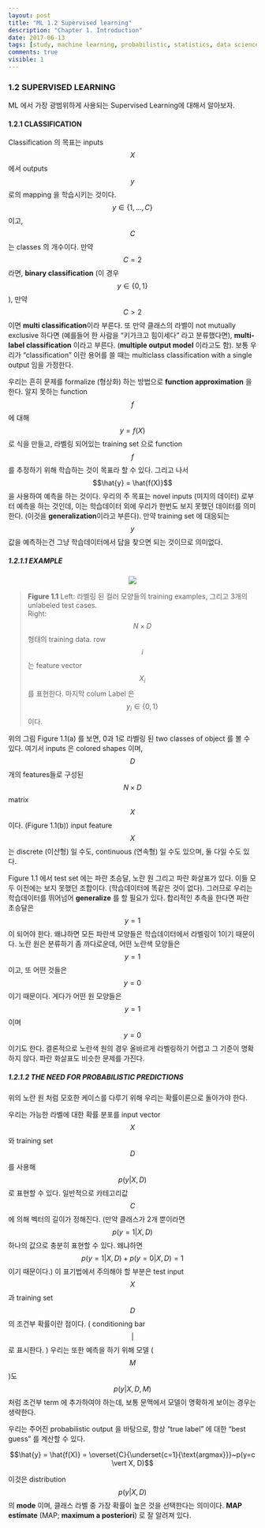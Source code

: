 ```yaml
---
layout: post
title: "ML 1.2 Supervised learning"
description: "Chapter 1. Introduction"
date: 2017-06-13
tags: [study, machine learning, probabilistic, statistics, data science]
comments: true
visible: 1
---
```


### 1.2 SUPERVISED LEARNING

ML 에서 가장 광범위하게 사용되는 Supervised Learning에 대해서 알아보자.

#### 1.2.1 CLASSIFICATION

Classification 의 목표는 inputs $$X$$ 에서 outputs $$y$$ 로의 mapping 을 학습시키는 것이다. $$y \in \{ 1, \dots , C\}$$ 이고, $$C$$ 는 classes 의 개수이다. 만약 $$C = 2$$ 라면, **binary classification** (이 경우 $$y \in \{ 0, 1 \}$$ ), 만약 $$C > 2$$ 이면 **multi classification**이라 부른다. 또 만약 클래스의 라벨이 not mutually exclusive 하다면 (예를들어 한 사람을 “키가크고 힘이세다” 라고 분류했다면), **multi-label classification** 이라고 부른다. (**multiple output model** 이라고도 함). 보통 우리가 “classification” 이란 용어를 쓸 때는 multiclass classification with a single output 임을 가정한다.

우리는 흔히 문제를 formalize (형상화) 하는 방법으로 **function approximation** 을 한다. 알지 못하는 function $$f$$ 에 대해 $$y = f(X)$$ 로 식을 만들고, 라벨링 되어있는 training set 으로 function $$f$$ 를 추정하기 위해 학습하는 것이 목표라 할 수 있다. 그리고 나서 $$\hat{y} = \hat{f(X)}$$ 을 사용하여 예측을 하는 것이다. 우리의 주 목표는 novel inputs (미지의 데이터) 로부터 예측을 하는 것인데, 이는 학습데이터 외에 우리가 한번도 보지 못했던 데이터를 의미한다. (이것을 **generalization**이라고 부른다). 만약 training set 에 대응되는 $$y$$ 값을 예측하는건 그냥 학습데이터에서 답을 찾으면 되는 것이므로 의미없다.

##### 1.2.1.1 EXAMPLE

<center><img src="{{ baseurl }}/images/2017-03-08-ml-1-2-supervised-learning-1.png"></center>

> **Figure 1.1** Left: 라벨링 된 컬러 모양들의 training examples, 그리고 3개의 unlabeled test cases.  
> Right: $$N \times D$$ 형태의 training data. row $$i$$ 는 feature vector $$X_i$$ 를 표현한다. 마지막 colum Label 은 $$y_i \in \{0, 1\}$$ 이다.

위의 그림 Figure 1.1(a) 를 보면, 0과 1로 라벨링 된 two classes of object 를 볼 수 있다. 여기서 inputs 은 colored shapes 이며, $$D$$ 개의 features들로 구성된 $$N \times D$$ matrix $$X$$ 이다. (Figure 1.1(b)) input feature $$X$$ 는 discrete (이산형) 일 수도, continuous (연속형) 일 수도 있으며, 둘 다일 수도 있다.

Figure 1.1 에서 test set 에는 파란 초승달, 노란 원 그리고 파란 화살표가 있다. 이들 모두 이전에는 보지 못했던 조합이다. (학습데이터에 똑같은 것이 없다). 그러므로 우리는 학습데이터를 뛰어넘어 **generalize** 를 할 필요가 있다. 합리적인 추측을 한다면 파란 초승달은 $$y=1$$ 이 되어야 한다. 왜냐하면 모든 파란색 모양들은 학습데이터에서 라벨링이 1이기 때문이다. 노란 원은 분류하기 좀 까다로운데, 어떤 노란색 모양들은 $$y=1$$ 이고, 또 어떤 것들은 $$y=0$$ 이기 때문이다. 게다가 어떤 원 모양들은 $$y=1$$ 이며 $$y=0$$ 이기도 한다. 결론적으로 노란색 원의 경우 올바르게 라벨링하기 어렵고 그 기준이 명확하지 않다. 파란 화살표도 비슷한 문제를 가진다.

##### 1.2.1.2 THE NEED FOR PROBABILISTIC PREDICTIONS

위의 노란 원 처럼 모호한 케이스를 다루기 위해 우리는 확률이론으로 돌아가야 한다.

우리는 가능한 라벨에 대한 확률 분포를 input vector $$X$$ 와 training set $$D$$ 를 사용해 $$p(y \vert X, D)$$ 로 표현할 수 있다. 일반적으로 카테고리값 $$C$$ 에 의해 벡터의 길이가 정해진다. (만약 클래스가 2개 뿐이라면 $$p(y=1 \vert X, D)$$ 하나의 값으로 충분히 표현할 수 있다. 왜냐하면 $$p(y=1 \vert X, D) + p(y=0 \vert X, D) = 1$$ 이기 때문이다.) 이 표기법에서 주의해야 할 부분은 test input $$X$$ 과 training set $$D$$ 의 조건부 확률이란 점이다. ( conditioning bar $$\vert$$ 로 표시한다. ) 우리는 또한 예측을 하기 위해 모델 ( $$M$$ )도 $$p(y \vert X, D, M)$$ 처럼 조건부 term 에 추가하여야 하는데, 보통 문맥에서 모델이 명확하게 보이는 경우는 생략한다.

우리는 주어진 probabilistic output 을 바탕으로, 항상 “true label” 에 대한 “best guess” 를 계산할 수 있다.

<center>$$\hat{y} = \hat{f(X)} = \overset{C}{\underset{c=1}{\text{argmax}}}~p(y=c \vert X, D)$$</center>

이것은 distribution $$p(y \vert X, D)$$ 의 **mode** 이며, 클래스 라벨 중 가장 확률이 높은 것을 선택한다는 의미이다. **MAP estimate** (MAP; **maximum a posteriori**) 로 잘 알려져 있다.

